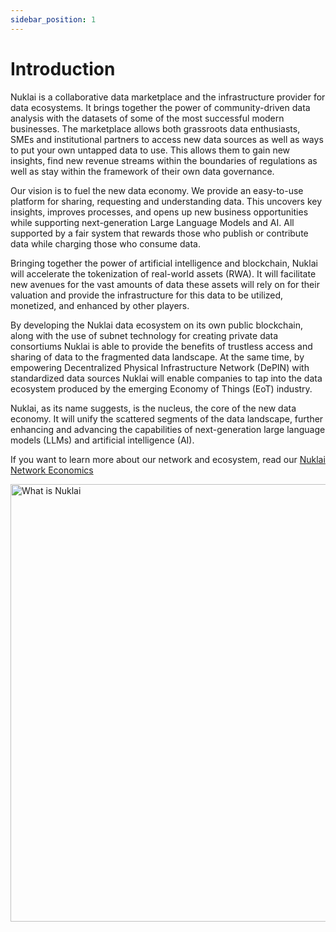 ```yaml
---
sidebar_position: 1
---
```


# Introduction

Nuklai is a collaborative data marketplace and the infrastructure provider for data ecosystems. It brings together the power of community-driven data analysis with the datasets of some of the most successful modern businesses. The marketplace allows both grassroots data enthusiasts, SMEs and institutional partners to access new data sources as well as ways to put your own untapped data to use. This allows them to gain new insights, find new revenue streams within the boundaries of regulations as well as stay within the framework of their own data governance.

Our vision is to fuel the new data economy. We provide an easy-to-use platform for sharing, requesting and understanding data. This uncovers key insights, improves processes, and opens up new business opportunities while supporting next-generation Large Language Models and AI. All supported by a fair system that rewards those who publish or contribute data while charging those who consume data.

Bringing together the power of artificial intelligence and blockchain, Nuklai will accelerate the tokenization of real-world assets (RWA). It will facilitate new avenues for the vast amounts of data these assets will rely on for their valuation and provide the infrastructure for this data to be utilized, monetized, and enhanced by other players.

By developing the Nuklai data ecosystem on its own public blockchain, along with the use of subnet technology for creating private data consortiums Nuklai is able to provide the benefits of trustless access and sharing of data to the fragmented data landscape. At the same time, by empowering Decentralized Physical Infrastructure Network (DePIN) with standardized data sources Nuklai will enable companies to tap into the data ecosystem produced by the emerging Economy of Things (EoT) industry.

Nuklai, as its name suggests, is the nucleus, the core of the new data economy. It will unify the scattered segments of the data landscape, further enhancing and advancing the capabilities of next-generation large language models (LLMs) and artificial intelligence (AI).

If you want to learn more about our network and ecosystem, read our [Nuklai Network Economics](https://www.nukl.ai/resources/network-economics)


<div class="center-docs-images">
    <img src="/img/whatis.webp" alt="What is Nuklai" width="700" />
</div>